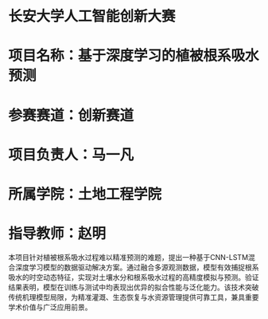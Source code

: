 # 长安大学人工智能创新大赛
# 项目名称：基于深度学习的植被根系吸水预测
# 参赛赛道：创新赛道
# 项目负责人：马一凡
# 所属学院：土地工程学院
# 指导教师：赵明
本项目针对植被根系吸水过程难以精准预测的难题，提出一种基于CNN-LSTM混合深度学习模型的数据驱动解决方案。通过融合多源观测数据，模型有效捕捉根系吸水的时空动态特征，实现对土壤水分和根系吸水过程的高精度模拟与预测。验证结果表明，模型在训练与测试中均表现出优异的拟合性能与泛化能力。该技术突破传统机理模型局限，为精准灌溉、生态恢复与水资源管理提供可靠工具，兼具重要学术价值与广泛应用前景。
